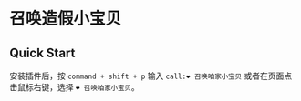 # 召唤造假小宝贝

## Quick Start

安装插件后，按 `command + shift + p` 输入 `call:❤ 召唤咱家小宝贝` 或者在页面点击鼠标右键，选择 `❤ 召唤咱家小宝贝`。
